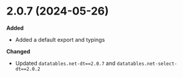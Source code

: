 # 2.0.7 (2024-05-26)

**Added**
- Added a default export and typings

**Changed**
- Updated `datatables.net-dt==2.0.7` and `datatables.net-select-dt==2.0.2`
